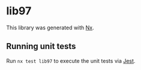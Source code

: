 # lib97

This library was generated with [Nx](https://nx.dev).

## Running unit tests

Run `nx test lib97` to execute the unit tests via [Jest](https://jestjs.io).
